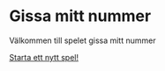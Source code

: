 Gissa mitt nummer
=================

Välkommen till spelet gissa mitt nummer

[Starta ett nytt spel!](guess/init)